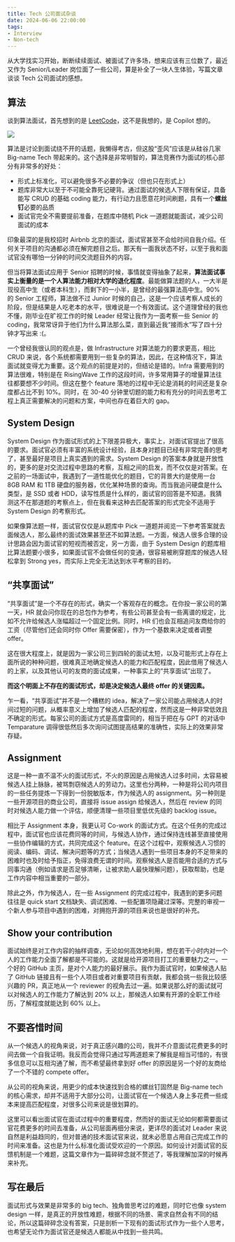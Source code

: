 ```yaml
---
title: Tech 公司面试杂谈
date: 2024-06-06 22:00:00
tags:
- Interview
- Non-tech
---
```


从大学找实习开始，断断续续面试、被面试了许多场，想来应该有三位数了，最近又作为 Senior/Leader 岗位面了一些公司，算是补全了一块人生体验，写篇文章谈谈 Tech 公司面试的感想。

## 算法

谈到算法面试，首先想到的是 [LeetCode](https://leetcode.com/)，这不是我想的，是 Copilot 想的。

![](https://s2.loli.net/2024/06/06/8VIokXsr6jpaqzF.png)

算法是讨论到面试绕不开的话题，我懒得考古，但这股“歪风”应该是从硅谷几家 Big-name Tech 带起来的。这个选择是非常明智的，算法竞赛作为面试的核心部分有非常多的好处：

- 形式上标准化，可以避免很多不必要的争议（但也只在形式上）
- 题库非常大以至于不可能全靠死记硬背。通过面试的候选人下限有保证，具备能写 CRUD 的基础 coding 能力，有行动力且愿意花时间刷题，具有一个**螺丝钉**必要的品质
- 面试官完全不需要提前准备，在题库中随机 Pick 一道题就能面试，减少公司面试的成本

印象最深的是我校招时 Airbnb 北京的面试，面试官甚至不会给时间自我介绍。任何关于项目的沟通都必须在解完题目之后。那天有一面我状态不好，以至于我和面试官没有哪怕一分钟的时间交流题目外的内容。

但当将算法面试应用于 Senior 招聘的时候，事情就变得抽象了起来，**算法面试事实上衡量的是一个人算法能力相对大学的退化程度**。最能做算法题的人，一大半是现役高中生（或者本科生），而剩下的一小半，是曾经的最强算法高中生。90% 的 Senior 工程师，算法做不过 Junior 时候的自己，这是一个应该考察人成长的阶段，但是结果是人吃老本的水平，很难说是一个有效面试。这个道理曾经的我也不懂，刚毕业在旷视工作的时候 Leader 经常让我作为一面考察一些 Senior 的 coding，我常常讶异于他们为什么算法那么菜，直到最近我“接雨水”写了四十分钟才写出来 :(。

一个曾经我很认同的观点是，做 Infrastructure 对算法能力的要求更高，相比 CRUD 来说，各个系统都需要用到一些复杂的算法，因此，在这种情况下，算法面试就变得尤为重要。这个观点的前提是对的，但结论是错的。Infra 需要用到的算法很难，特别是在 RisingWave 工作的这段时间，许多常用算子的增量算法往往都要想不少时间。但这在整个 feature 落地的过程中无论是消耗的时间还是复杂度都占比不到 10%。同时，在 30-40 分钟里切题的能力和有充分的时间去思考工程上真正需要解决的问题和方案，中间也存在着巨大的 gap。

## System Design

System Design 作为面试形式的上下限差异极大，事实上，对面试官提出了很高的要求。面试官必须有丰富的系统设计经验，且本身对题目已经有非常完善的思考了，甚至最好是项目上真实遇到的需求。System Design 的答案本身就是开放性的，更多的是对交流过程中思路的考察，互相之间的启发，而不仅仅是对答案。在之前的一场面试中，我遇到了一道性能优化的题目，它的背景大约是使用一台 8GB RAM 和 1TB 硬盘的服务器，优化某种场景的查询。而当我追问硬盘是什么类型，是 SSD 或者 HDD，读写性质是什么样的，面试官的回答是不知道。我猜测这不在那道题的考察点上，但在我看来这种去匹配答案的形式完全不适用于 System Design 的考察形式。

如果像算法题一样，面试官仅仅是从题库中 Pick 一道题并阅览一下参考答案就去面候选人，那么最终的面试效果甚至还不如算法题。一方面，候选人很多合理的设计思路会因为面试官的短视而被否定，另一方面，由于 System Design 的题库相比算法题要小很多，如果面试官不会做任何的变通，很容易被刷穿题库的候选人轻松拿到 Strong yes，而实际上完全无法达到水平考察的目的。

## “共享面试”

“共享面试”是一个不存在的形式，确实一个客观存在的概念。在你投一家公司的第一天，HR 就会问你现在的总包作为参考，有些公司甚至会有一些离谱的规定，比如不允许给候选人涨幅超过一个固定比例。同时，HR 们也会互相追问友商给你的工资（尽管他们还会同时你 Offer 需要保密），作为一个基数来决定或者调整 offer。

这在很大程度上，就是因为一家公司三到四轮的面试太短，以及可能形式上存在上面所说的种种问题，很难真正地确定候选人的能力和匹配程度，因此借用了候选人的上家，以及其他认可的友商的面试成果，一种事实上的“共享面试”出现了。

**而这个明面上不存在的面试形式，却是决定候选人最终 offer 的关键因素。**

乍一看，“共享面试”并不是一个糟糕的 idea，解决了一家公司能占用候选人的时间过短的问题，从概率意义上增加了候选人匹配的程度，然而这是一种非常低效且不确定的形式。每家公司的面试方式是高度雷同的，相当于把在与 GPT 的对话中 Temparature 调得很低然后多次询问试图提高结果的准确性，实际上的效果非常存疑。

## Assignment

这是一种一直不温不火的面试形式，不火的原因是占用候选人过多时间，太容易被候选人挂上脉脉，被骂剽窃候选人的劳动力。这里也分两种，一种是将公司内项目的一些任务提炼一下得到一份脱敏版本，作为候选人的 assignment。另一种则是一些开源项目的商业公司，直接将 issue assign 给候选人，然后在 review 的同时对候选人能力做一个评估，顺便清理一些项目里低优先级的 backlog issue。

相比于 Assignment 本身，我更认可 Co-work 的面试方式。在这个任务的完成过程中，面试官也应该花费同等的时间，与候选人协作，通过保持连线甚至直接使用一些协作编辑的方式，共同完成这个 feature。在这个过程中，观察候选人习惯的阅读、编码、调试、解决问题等的方式；当候选人遇到一些项目本身的不足带来的困难时也及时给予指正，免得浪费无谓的时间。观察候选人是否能用合适的方式与同事沟通（例如请求是否足够清晰，让被求助人最快理解问题），获取帮助，也是工作内容中相当重要的一部分。

除此之外，作为候选人，在一些 Assignment 的完成过程中，我遇到的更多问题往往是 quick start 文档缺失、调试困难、一些配置项隐藏过深等。完整的审视一个新人参与项目中遇到的困难，对拥抱开源的项目来说也是很好的补充。

## Show your contribution

面试始终是对工作内容的抽样调查，无论如何高效地利用，想在若干小时内对一个人的工作能力全面了解都是不可能的。这就是给开源项目打工的重要魅力之一。一个好的 GitHub 主页，是对个人能力的最好展示。我作为面试官时，如果候选人贴了 GitHub 链接且有一些个人项目或者对重要项目有贡献，我都会挑一些我比较感兴趣的 PR，真正地从一个 reviewer 的视角去过一遍。如果说那么好的面试就可以对候选人的工作能力了解达到 20% 以上，那候选人如果有开源的全职工作经历，了解程度就能达到 60% 以上。

## 不要吝惜时间

从一个候选人的视角来说，对于真正感兴趣的公司，我并不介意面试花费更多的时间去做一个自我证明。我反而会觉得只通过写两道题来了解我是相当可惜的，有很多信息可以互相沟通了解，而不希望最终拿到好 offer 的原因是另一个好的友商给了一个不错的 compete offer。

从公司的视角来说，用更少的成本快速找到合格的螺丝钉固然是 Big-name tech 的核心需求，却并不适用于大部分公司，让面试官在一个候选人身上多花费一些成本来提高匹配程度，对很多公司来说是很划算的。

这里可以看出面试官在面试过程中的重要程度，然而好的面试无论如何都需要面试官花费更多的时间去准备，从公司层面再细分来说，更详尽的面试对 Leader 来说自然是利益趋同的，但对普通的技术面试官来说，就未必愿意占用自己完成工作的时间来准备。这也是为什么标准化面试受欢迎的一个原因。如何设计对面试官的反馈机制是一个难题，这篇文章作为一篇碎碎念就不赘述了，等我理解加深的时候再来补充。

## 写在最后

面试形式与效果是非常多的 big tech、独角兽思考过的难题，同时它也像 system design 一样，是真正的开放性难题，根据不同的场景、需求自然会有不同的结论，所以这篇碎碎念没有答案，只是剖析一下现有的面试形式作为一些个人思考，也希望无论作为面试官还是候选人都能从中找到一些共鸣。
